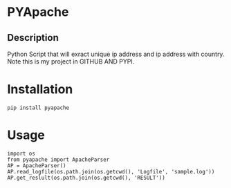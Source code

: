 PYApache
========

Description
-----------
Python Script that will exract unique ip address and ip address with country.
Note this is my project in GITHUB AND PYPI.

Installation
============

    pip install pyapache

Usage
==========
    import os
    from pyapache import ApacheParser
    AP = ApacheParser()
    AP.read_logfile(os.path.join(os.getcwd(), 'Logfile', 'sample.log'))
    AP.get_reslult(os.path.join(os.getcwd(), 'RESULT'))

